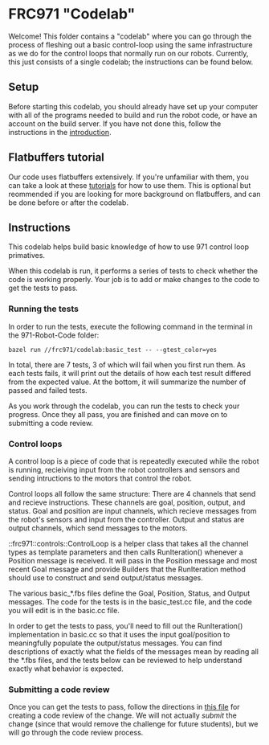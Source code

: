 # FRC971 "Codelab"

Welcome! This folder contains a "codelab" where you can go through the process
of fleshing out a basic control-loop using the same infrastructure as we do for
the control loops that normally run on our robots. Currently, this just consists
of a single codelab; the instructions can be found below.

## Setup

Before starting this codelab, you should already have set up your computer with all of the programs needed to build and run the robot code, or have an account on the build server. If you have not done this, follow the instructions in the [introduction](https://software.frc971.org/gerrit/plugins/gitiles/971-Robot-Code/+/refs/heads/master/README.md).

## Flatbuffers tutorial

Our code uses flatbuffers extensively. If you're unfamiliar with them, you can take a look at these [tutorials](https://google.github.io/flatbuffers/flatbuffers_guide_tutorial.html) for how to use them.  This is optional but reommended if you are looking for more background on flatbuffers, and can be done before or after the codelab.

## Instructions

This codelab helps build basic knowledge of how to use 971 control loop
primatives.

When this codelab is run, it performs a series of tests to check whether the code is working properly. Your job is to add or make changes to the code to get the tests to pass.

### Running the tests

In order to run the tests, execute the following command in the terminal in the 971-Robot-Code folder:
```
bazel run //frc971/codelab:basic_test -- --gtest_color=yes
```

In total, there are 7 tests, 3 of which will fail when you first run them. As each tests fails, it will print out the details of how each test result differed from the expected value. At the bottom, it will summarize the number of passed and failed tests.

As you work through the codelab, you can run the tests to check your progress. Once they all pass, you are finished and can move on to submitting a code review.

### Control loops

A control loop is a piece of code that is repeatedly executed while the robot is running, recieiving input from the robot controllers and sensors and sending intructions to the motors that control the robot.

Control loops all follow the same structure:
There are 4 channels that send and recieve instructions. These channels are goal, position, output, and status. Goal and position are input channels, which recieve messages from the robot's sensors and input from the controller. Output and status are output channels, which send messages to the motors.

::frc971::controls::ControlLoop is a helper class that takes
all the channel types as template parameters and then calls
RunIteration() whenever a Position message is received.
It will pass in the Position message and most recent Goal message
and provide Builders that the RunIteration method should use to
construct and send output/status messages.

The various basic_*.fbs files define the Goal, Position, Status, and Output
messages. The code for the tests is in the basic_test.cc file, and the code you will edit is in the basic.cc file.

In order to get the tests to pass, you'll need to fill out the RunIteration()
implementation in basic.cc so that it uses the input goal/position to
meaningfully populate the output/status messages. You can find descriptions
of exactly what the fields of the messages mean by reading all the *.fbs
files, and the tests below can be reviewed to help understand exactly what
behavior is expected.

### Submitting a code review

Once you can get the tests to pass, follow the directions in [this file](https://software.frc971.org/gerrit/plugins/gitiles/971-Robot-Code/+/refs/heads/master/documentation/tutorials/submitting-code-for-a-review.md) for creating a
code review of the change. We will not actually *submit* the change (since
that  would remove the challenge for future students), but we will go through
the code review process.